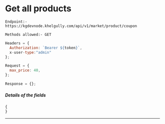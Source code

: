 # Get all products

`Endpoint:- https://kgdevnode.khelgully.com/api/v1/market/product/coupon`

`Methods allowed:- GET`

```javascript
Headers = {
  Authorization: `Bearer ${token}`,
  x-user-type:"admin"
};
```

```javascript
Request = {
  max_price: 40,
};

Response = {};
```

##### Details of the fields

```javascript
{
}
```

<hr />
